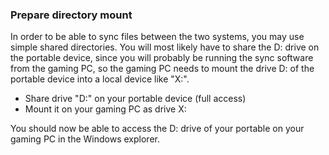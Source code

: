 ### Prepare directory mount

In order to be able to sync files between the two systems, you may use simple shared directories. You will most likely have to share the D: drive on the portable device, since you will probably be running the sync software from the gaming PC, so the gaming PC needs to mount the drive D: of the portable device into a local device like "X:".

* Share drive "D:" on your portable device (full access)
* Mount it on your gaming PC as drive X:

You should now be able to access the D: drive of your portable on your gaming PC in the Windows explorer.
